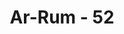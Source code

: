 ---
title: "Ar-Rum - 52"
no: 52
arabic_no: ٥٢
ayah: فَاِنَّكَ لَا تُسْمِعُ الْمَوْتٰى وَلَا تُسْمِعُ الصُّمَّ الدُّعَاۤءَ اِذَا وَلَّوْا مُدْبِرِيْنَ
translation: "Maka sungguh, engkau tidak akan sanggup menjadikan orang-orang yang mati itu dapat mendengar, dan menjadikan orang-orang yang tuli dapat mendengar seruan, apabila mereka berpaling ke belakang. "
tafsir: "Allah menegaskan kepada Nabi Muhammad bahwa ia tidak akan bisa memasukkan hidayah ke dalam hati orang yang ingkar sampai orang itu berpaling dari keingkaran dan lalu beriman. Untuk itu Allah memberikan sebuah contoh yaitu orang buta yang tersesat. Orang buta tidak mungkin menemukan jalan, karena ia tidak melihatnya, kecuali kalau dituntun. Begitu pula orang yang telah memilih kekafiran dan kemusyrikan. Orang itu hatinya sudah tertutup. Oleh karena itu, petunjuk apa pun yang disampaikan kepadanya, tidak akan didengar dan diikutinya. Bagi mereka ditunjuki atau tidak ditunjuki sama saja, mereka tidak akan beriman. Yang bisa membuka hatinya itu hanyalah Allah bila Ia menghendaki. Akan tetapi, Ia tidak akan menghendaki bila orang yang bersangkutan tidak berusaha, karena hal itu melanggar hukum-hukum yang telah ditetapkan-Nya. Ayat ini dengan demikian mengingatkan Nabi saw sekali lagi agar tidak kecewa bila ada manusia yang menolak dakwahnya.\n\nOrang yang akan menerima bila ditunjuki oleh Nabi saw hanyalah yang beriman. Hal itu karena hati mereka terbuka menerima segala kebenaran yang disampaikan kepadanya. Setelah menerima kebenaran itu, mereka melaksanakannya dengan sepenuh hati untuk membaktikan diri kepada-Nya."
---